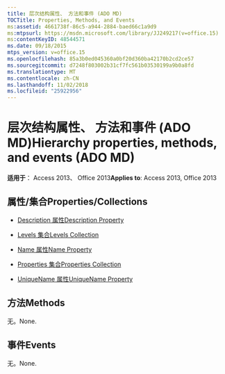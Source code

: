 ```yaml
---
title: 层次结构属性、 方法和事件 (ADO MD)
TOCTitle: Properties, Methods, and Events
ms:assetid: 4661738f-86c5-a944-2884-baed66c1a9d9
ms:mtpsurl: https://msdn.microsoft.com/library/JJ249217(v=office.15)
ms:contentKeyID: 48544571
ms.date: 09/18/2015
mtps_version: v=office.15
ms.openlocfilehash: 85a3b0ed045360a0bf20d360ba42170b2cd2ce57
ms.sourcegitcommit: d7248f803002b31cf7fc561b03530199a9b0a8fd
ms.translationtype: MT
ms.contentlocale: zh-CN
ms.lasthandoff: 11/02/2018
ms.locfileid: "25922956"
---
```

# <a name="hierarchy-properties-methods-and-events-ado-md"></a><span data-ttu-id="02be8-102">层次结构属性、 方法和事件 (ADO MD)</span><span class="sxs-lookup"><span data-stu-id="02be8-102">Hierarchy properties, methods, and events (ADO MD)</span></span>


<span data-ttu-id="02be8-103">**适用于**： Access 2013、 Office 2013</span><span class="sxs-lookup"><span data-stu-id="02be8-103">**Applies to**: Access 2013, Office 2013</span></span>


## <a name="propertiescollections"></a><span data-ttu-id="02be8-104">属性/集合</span><span class="sxs-lookup"><span data-stu-id="02be8-104">Properties/Collections</span></span>

- [<span data-ttu-id="02be8-105">Description 属性</span><span class="sxs-lookup"><span data-stu-id="02be8-105">Description Property</span></span>](description-property-ado-md.md)

- [<span data-ttu-id="02be8-106">Levels 集合</span><span class="sxs-lookup"><span data-stu-id="02be8-106">Levels Collection</span></span>](levels-collection-ado-md.md)

- [<span data-ttu-id="02be8-107">Name 属性</span><span class="sxs-lookup"><span data-stu-id="02be8-107">Name Property</span></span>](name-property-ado-md.md)

- [<span data-ttu-id="02be8-108">Properties 集合</span><span class="sxs-lookup"><span data-stu-id="02be8-108">Properties Collection</span></span>](properties-collection-ado.md)

- [<span data-ttu-id="02be8-109">UniqueName 属性</span><span class="sxs-lookup"><span data-stu-id="02be8-109">UniqueName Property</span></span>](uniquename-property-ado-md.md)

## <a name="methods"></a><span data-ttu-id="02be8-110">方法</span><span class="sxs-lookup"><span data-stu-id="02be8-110">Methods</span></span>

<span data-ttu-id="02be8-111">无。</span><span class="sxs-lookup"><span data-stu-id="02be8-111">None.</span></span>

## <a name="events"></a><span data-ttu-id="02be8-112">事件</span><span class="sxs-lookup"><span data-stu-id="02be8-112">Events</span></span>

<span data-ttu-id="02be8-113">无。</span><span class="sxs-lookup"><span data-stu-id="02be8-113">None.</span></span>

